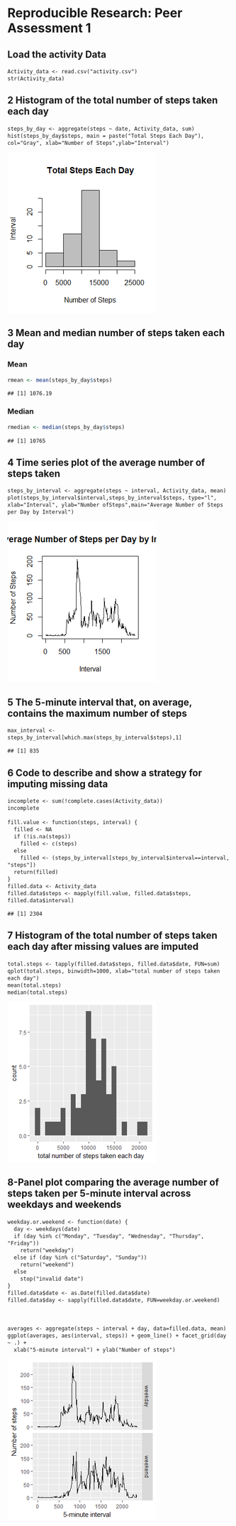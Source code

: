 # Reproducible Research: Peer Assessment 1

##  Load the activity Data
```{r}
Activity_data <- read.csv("activity.csv")
str(Activity_data)
```

## 2 Histogram of the total number of steps taken each day
```{r}
steps_by_day <- aggregate(steps ~ date, Activity_data, sum)
hist(steps_by_day$steps, main = paste("Total Steps Each Day"), col="Gray", xlab="Number of Steps",ylab="Interval")
```

![Total_Step_eachDay](figures/Total_Step_eachDay.png) 

## 3 Mean and median number of steps taken each day
### Mean
```r
rmean <- mean(steps_by_day$steps)

```

```
## [1] 1076.19
```
### Median
```r
rmedian <- median(steps_by_day$steps)
```

```
## [1] 10765
```

## 4 Time series plot of the average number of steps taken
```{r}
steps_by_interval <- aggregate(steps ~ interval, Activity_data, mean)
plot(steps_by_interval$interval,steps_by_interval$steps, type="l", xlab="Interval", ylab="Number ofSteps",main="Average Number of Steps per Day by Interval")
```
![AverageSteps_PerDay](figures/AverageSteps_PerDay.png) 



## 5 The 5-minute interval that, on average, contains the maximum number of steps
```{r}
max_interval <- steps_by_interval[which.max(steps_by_interval$steps),1]
```
```
## [1] 835
```

## 6 Code to describe and show a strategy for imputing missing data
```{r}
incomplete <- sum(!complete.cases(Activity_data))
incomplete

fill.value <- function(steps, interval) {
  filled <- NA
  if (!is.na(steps))
    filled <- c(steps)
  else
    filled <- (steps_by_interval[steps_by_interval$interval==interval, "steps"])
  return(filled)
}
filled.data <- Activity_data
filled.data$steps <- mapply(fill.value, filled.data$steps, filled.data$interval)
```

```
## [1] 2304
```
## 7 Histogram of the total number of steps taken each day after missing values are imputed
```{r}
total.steps <- tapply(filled.data$steps, filled.data$date, FUN=sum)
qplot(total.steps, binwidth=1000, xlab="total number of steps taken each day")
mean(total.steps)
median(total.steps)
```
![StepsTakenEachDay_MissingImputed](figures/StepsTakenEachDay_MissingImputed.png) 

## 8-Panel plot comparing the average number of steps taken per 5-minute interval across weekdays and weekends
```{r}
weekday.or.weekend <- function(date) {
  day <- weekdays(date)
  if (day %in% c("Monday", "Tuesday", "Wednesday", "Thursday", "Friday"))
    return("weekday")
  else if (day %in% c("Saturday", "Sunday"))
    return("weekend")
  else
    stop("invalid date")
}
filled.data$date <- as.Date(filled.data$date)
filled.data$day <- sapply(filled.data$date, FUN=weekday.or.weekend)



averages <- aggregate(steps ~ interval + day, data=filled.data, mean)
ggplot(averages, aes(interval, steps)) + geom_line() + facet_grid(day ~ .) +
  xlab("5-minute interval") + ylab("Number of steps")
```
![AverageStep__weekendWeekDays](figures/AverageStep__weekendWeekDays.png) 








